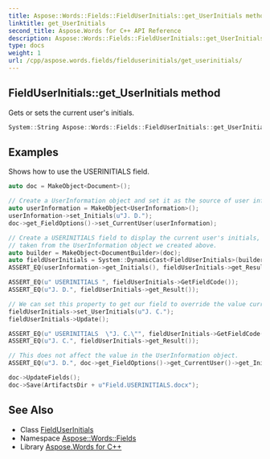 ```yaml
---
title: Aspose::Words::Fields::FieldUserInitials::get_UserInitials method
linktitle: get_UserInitials
second_title: Aspose.Words for C++ API Reference
description: Aspose::Words::Fields::FieldUserInitials::get_UserInitials method. Gets or sets the current user's initials in C++.
type: docs
weight: 1
url: /cpp/aspose.words.fields/fielduserinitials/get_userinitials/
---
```

## FieldUserInitials::get_UserInitials method


Gets or sets the current user's initials.

```cpp
System::String Aspose::Words::Fields::FieldUserInitials::get_UserInitials()
```


## Examples



Shows how to use the USERINITIALS field. 
```cpp
auto doc = MakeObject<Document>();

// Create a UserInformation object and set it as the source of user information for any fields that we create.
auto userInformation = MakeObject<UserInformation>();
userInformation->set_Initials(u"J. D.");
doc->get_FieldOptions()->set_CurrentUser(userInformation);

// Create a USERINITIALS field to display the current user's initials,
// taken from the UserInformation object we created above.
auto builder = MakeObject<DocumentBuilder>(doc);
auto fieldUserInitials = System::DynamicCast<FieldUserInitials>(builder->InsertField(FieldType::FieldUserInitials, true));
ASSERT_EQ(userInformation->get_Initials(), fieldUserInitials->get_Result());

ASSERT_EQ(u" USERINITIALS ", fieldUserInitials->GetFieldCode());
ASSERT_EQ(u"J. D.", fieldUserInitials->get_Result());

// We can set this property to get our field to override the value currently stored in the UserInformation object.
fieldUserInitials->set_UserInitials(u"J. C.");
fieldUserInitials->Update();

ASSERT_EQ(u" USERINITIALS  \"J. C.\"", fieldUserInitials->GetFieldCode());
ASSERT_EQ(u"J. C.", fieldUserInitials->get_Result());

// This does not affect the value in the UserInformation object.
ASSERT_EQ(u"J. D.", doc->get_FieldOptions()->get_CurrentUser()->get_Initials());

doc->UpdateFields();
doc->Save(ArtifactsDir + u"Field.USERINITIALS.docx");
```

## See Also

* Class [FieldUserInitials](../)
* Namespace [Aspose::Words::Fields](../../)
* Library [Aspose.Words for C++](../../../)
